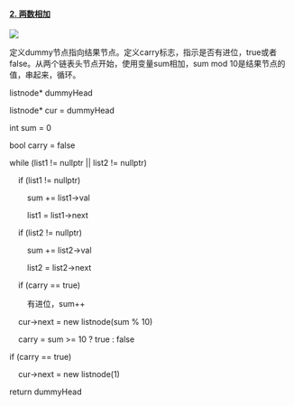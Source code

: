 #### [2. 两数相加](https://leetcode.cn/problems/add-two-numbers/)

![](C:\Users\Administrator\AppData\Roaming\marktext\images\2022-08-05-15-13-19-image.png)

定义dummy节点指向结果节点。定义carry标志，指示是否有进位，true或者false。从两个链表头节点开始，使用变量sum相加，sum mod 10是结果节点的值，串起来，循环。

listnode* dummyHead

listnode* cur = dummyHead

int sum = 0

bool carry = false

while (list1 != nullptr || list2 != nullptr)

    if (list1 != nullptr)

        sum += list1->val

        list1 = list1->next

    if (list2 != nullptr)

        sum += list2->val

        list2 = list2->next

    if (carry == true)

        有进位，sum++

    cur->next = new listnode(sum % 10)

    carry = sum >= 10 ? true : false

if (carry == true)

    cur->next = new listnode(1)

return dummyHead

